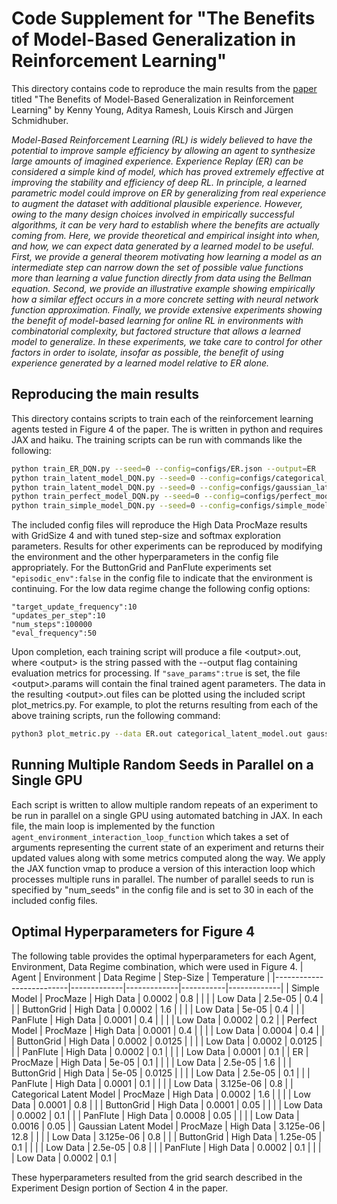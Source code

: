 # Code Supplement for "The Benefits of Model-Based Generalization in Reinforcement Learning"
This directory contains code to reproduce the main results from the [paper](https://arxiv.org/abs/2211.02222) titled "The Benefits of Model-Based Generalization in Reinforcement Learning" by Kenny Young, Aditya Ramesh, Louis Kirsch and Jürgen Schmidhuber.

*Model-Based Reinforcement Learning (RL) is widely believed to have the potential to improve sample efficiency by allowing an agent to synthesize large amounts of imagined experience. Experience Replay (ER) can be considered a simple kind of model, which has proved extremely effective at improving the stability and efficiency of deep RL. In principle, a learned parametric model could improve on ER by generalizing from real experience to augment the dataset with additional plausible experience. However, owing to the many design choices involved in empirically successful algorithms, it can be very hard to establish where the benefits are actually coming from. Here, we provide theoretical and empirical insight into when, and how, we can expect data generated by a learned model to be useful. First, we provide a general theorem motivating how learning a model as an intermediate step can narrow down the set of possible value functions more than learning a value function directly from data using the Bellman equation. Second, we provide an illustrative example showing empirically how a similar effect occurs in a more concrete setting with neural network function approximation. Finally, we provide extensive experiments showing the benefit of model-based learning for online RL in environments with combinatorial complexity, but factored structure that allows a learned model to generalize. In these experiments, we take care to control for other factors in order to isolate, insofar as possible, the benefit of using experience generated by a learned model relative to ER alone.*

## Reproducing the main results

This directory contains scripts to train each of the reinforcement learning agents tested in Figure 4 of the paper. The is written in python and requires JAX and haiku. The training scripts can be run with commands like the following:

```bash
python train_ER_DQN.py --seed=0 --config=configs/ER.json --output=ER
python train_latent_model_DQN.py --seed=0 --config=configs/categorical_latent_model.json --output=categorical_latent_model
python train_latent_model_DQN.py --seed=0 --config=configs/gaussian_latent_model.json --output=gaussian_latent_model
python train_perfect_model_DQN.py --seed=0 --config=configs/perfect_model.json --output=perfect_model
python train_simple_model_DQN.py --seed=0 --config=configs/simple_model.json --output=simple_model
```
The included config files will reproduce the High Data ProcMaze results with GridSize 4 and with tuned step-size and softmax exploration parameters. Results for other experiments can be reproduced by modifying the environment and the other hyperparameters in the config file appropriately. For the ButtonGrid and PanFlute experiments set `"episodic_env":false` in the config file to indicate that the environment is continuing. For the low data regime change the following config options:
```
"target_update_frequency":10
"updates_per_step":10
"num_steps":100000
"eval_frequency":50
```

Upon completion, each training script will produce a file \<output\>.out, where \<output\> is the string passed with the --output flag containing evaluation metrics for processing. If `"save_params":true` is set, the file \<output\>.params will contain the final trained agent parameters. The data in the resulting \<output\>.out files can be plotted using the included script plot_metrics.py. For example, to plot the returns resulting from each of the above training scripts, run the following command:
```bash
python3 plot_metric.py --data ER.out categorical_latent_model.out gaussian_latent_model.out perfect_model.out simple_model.out
```

## Running Multiple Random Seeds in Parallel on a Single GPU

Each script is written to allow multiple random repeats of an experiment to be run in parallel on a single GPU using automated batching in JAX. In each file, the main loop is implemented by the function `agent_environment_interaction_loop_function` which takes a set of arguments representing the current state of an experiment and returns their updated values along with some metrics computed along the way. We apply the JAX function vmap to produce a version of this interaction loop which processes multiple runs in parallel. The number of parallel seeds to run is specified by "num_seeds" in the config file and is set to 30 in each of the included config files.

## Optimal Hyperparameters for Figure 4
The following table provides the optimal hyperparameters for each Agent, Environment, Data Regime combination, which were used in Figure 4. 
| Agent                    | Environment | Data Regime | Step-Size | Temperature |
|--------------------------|-------------|-------------|-----------|-------------|
| Simple Model             | ProcMaze    | High Data   | 0.0002    | 0.8         |
|                          |             | Low Data    | 2.5e-05   | 0.4         |
|                          | ButtonGrid  | High Data   | 0.0002    | 1.6         |
|                          |             | Low Data    | 5e-05     | 0.4         |
|                          | PanFlute    | High Data   | 0.0001    | 0.4         |
|                          |             | Low Data    | 0.0002    | 0.2         |
| Perfect Model            | ProcMaze    | High Data   | 0.0001    | 0.4         |
|                          |             | Low Data    | 0.0004    | 0.4         |
|                          | ButtonGrid  | High Data   | 0.0002    | 0.0125      |
|                          |             | Low Data    | 0.0002    | 0.0125      |
|                          | PanFlute    | High Data   | 0.0002    | 0.1         |
|                          |             | Low Data    | 0.0001    | 0.1         |
| ER                       | ProcMaze    | High Data   | 5e-05     | 0.1         |
|                          |             | Low Data    | 2.5e-05   | 1.6         |
|                          | ButtonGrid  | High Data   | 5e-05     | 0.0125      |
|                          |             | Low Data    | 2.5e-05   | 0.1         |
|                          | PanFlute    | High Data   | 0.0001    | 0.1         |
|                          |             | Low Data    | 3.125e-06 | 0.8         |
| Categorical Latent Model | ProcMaze    | High Data   | 0.0002    | 1.6         |
|                          |             | Low Data    | 0.0001    | 0.8         |
|                          | ButtonGrid  | High Data   | 0.0001    | 0.05        |
|                          |             | Low Data    | 0.0002    | 0.1         |
|                          | PanFlute    | High Data   | 0.0008    | 0.05        |
|                          |             | Low Data    | 0.0016    | 0.05        |
| Gaussian Latent Model    | ProcMaze    | High Data   | 3.125e-06 | 12.8        |
|                          |             | Low Data    | 3.125e-06 | 0.8         |
|                          | ButtonGrid  | High Data   | 1.25e-05  | 0.1         |
|                          |             | Low Data    | 2.5e-05   | 0.8         |
|                          | PanFlute    | High Data   | 0.0002    | 0.1         |
|                          |             | Low Data    | 0.0002    | 0.1         |

These hyperparameters resulted from the grid search described in the Experiment Design portion of Section 4 in the paper.
